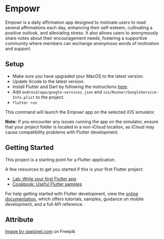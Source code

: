 # Empowr

Empowr is a daily affirmation app designed to motivate users to read several affirmations each day, enhancing their self-esteem, cultivating a positive outlook, and alleviating stress. It also allows users to anonymously share notes about their encouragement needs, fostering a supportive community where members can exchange anonymous words of motivation and support.

## Setup

- Make sure you have upgraded your MacOS to the latest version.
- Update Xcode to the latest version.
- Install Flutter and Dart by following the instructions [here](https://flutter.dev/docs/get-started/install).
- Add `android/app/google-services.json` and `ios/Runner/GoogleService-Info.plist` to the project.
- `flutter run`

This command will launch the Empowr app on the selected iOS simulator.

**Note:** If you encounter any issues running the app on the simulator, ensure that your project folder is located in a non-iCloud location, as iCloud may cause compatibility problems with Flutter development.

## Getting Started

This project is a starting point for a Flutter application.

A few resources to get you started if this is your first Flutter project:

- [Lab: Write your first Flutter app](https://docs.flutter.dev/get-started/codelab)
- [Cookbook: Useful Flutter samples](https://docs.flutter.dev/cookbook)

For help getting started with Flutter development, view the
[online documentation](https://docs.flutter.dev/), which offers tutorials,
samples, guidance on mobile development, and a full API reference.

## Attribute
<a href="https://www.freepik.com/free-vector/abstract-background_4240408.htm#query=app%20background&position=6&from_view=keyword&track=ais&uuid=f6ebb341-fb6f-4050-a8ea-0ca9f7252690">Image by rawpixel.com</a> on Freepik
